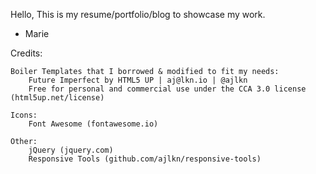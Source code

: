 Hello,
This is my resume/portfolio/blog to showcase my work.
- Marie 


Credits:

	Boiler Templates that I borrowed & modified to fit my needs:
		Future Imperfect by HTML5 UP | aj@lkn.io | @ajlkn
		Free for personal and commercial use under the CCA 3.0 license (html5up.net/license)

	Icons:
		Font Awesome (fontawesome.io)

	Other:
		jQuery (jquery.com)
		Responsive Tools (github.com/ajlkn/responsive-tools)